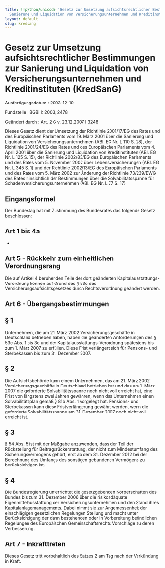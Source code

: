 ```yaml
---
Title: !!python/unicode 'Gesetz zur Umsetzung aufsichtsrechtlicher Bestimmungen zur
  Sanierung und Liquidation von Versicherungsunternehmen und Kreditinstituten'
layout: default
slug: kredsang
---
```


# Gesetz zur Umsetzung aufsichtsrechtlicher Bestimmungen zur Sanierung und Liquidation von Versicherungsunternehmen und Kreditinstituten (KredSanG)

Ausfertigungsdatum
:   2003-12-10

Fundstelle
:   BGBl I: 2003, 2478

Geändert durch
:   Art. 2 G v. 23.12.2007 I 3248

Dieses Gesetz dient der Umsetzung der Richtlinie 2001/17/EG des Rates
und des Europäischen Parlaments vom 19. März 2001 über die Sanierung
und Liquidation von Versicherungsunternehmen (ABl. EG Nr. L 110 S.
28), der Richtlinie 2001/24/EG des Rates und des Europäischen
Parlaments vom 4. April 2001 über die Sanierung und Liquidation von
Kreditinstituten (ABl. EG Nr. L 125 S. 15), der Richtlinie 2002/83/EG
des Europäischen Parlaments und des Rates vom 5. November 2002 über
Lebensversicherungen (ABl. EG Nr. L 345 S. 1) und der Richtlinie
2002/13/EG des Europäischen Parlaments und des Rates vom 5. März 2002
zur Änderung der Richtlinie 73/239/EWG des Rates hinsichtlich der
Bestimmungen über die Solvabilitätsspanne für
Schadenversicherungsunternehmen (ABl. EG Nr. L 77 S. 17)


## Eingangsformel

Der Bundestag hat mit Zustimmung des Bundesrates das folgende Gesetz
beschlossen:


## Art 1 bis 4a

-


## Art 5 - Rückkehr zum einheitlichen Verordnungsrang

Die auf Artikel 4 beruhenden Teile der dort geänderten
Kapitalausstattungs-Verordnung können auf Grund des § 53c des
Versicherungsaufsichtsgesetzes durch Rechtsverordnung geändert werden.


## Art 6 - Übergangsbestimmungen



## § 1

Unternehmen, die am 21. März 2002 Versicherungsgeschäfte in
Deutschland betrieben haben, haben die geänderten Anforderungen des §
53c Abs. 1 bis 3c und der Kapitalausstattungs-Verordnung spätestens
bis zum 1. März 2007 zu erfüllen. Diese Frist verlängert sich für
Pensions- und Sterbekassen bis zum 31. Dezember 2007.


## § 2

Die Aufsichtsbehörde kann einem Unternehmen, das am 21. März 2002
Versicherungsgeschäfte in Deutschland betrieben hat und das am 1. März
2007 die geforderte Solvabilitätsspanne noch nicht voll erreicht hat,
eine Frist von längstens zwei Jahren gewähren, wenn das Unternehmen
einen Solvabilitätsplan gemäß § 81b Abs. 1 vorgelegt hat. Pensions-
und Sterbekassen kann diese Fristverlängerung gewährt werden, wenn die
geforderte Solvabilitätsspanne am 31. Dezember 2007 noch nicht voll
erreicht ist.


## § 3

§ 54 Abs. 5 ist mit der Maßgabe anzuwenden, dass der Teil der
Rückstellung für Beitragsrückerstattung, der nicht zum Mindestumfang
des Sicherungsvermögens gehört, erst ab dem 31. Dezember 2012 bei der
Berechnung des Umfangs des sonstigen gebundenen Vermögens zu
berücksichtigen ist.


## § 4

Die Bundesregierung unterrichtet die gesetzgebenden Körperschaften des
Bundes bis zum 31. Dezember 2006 über die risikoadäquate
Eigenmittelausstattung der Versicherungsunternehmen und den Stand
ihres Kapitalanlagemanagements. Dabei nimmt sie zur Angemessenheit der
einschlägigen gesetzlichen Regelungen Stellung und macht unter
Berücksichtigung der dann bestehenden oder in Vorbereitung
befindlichen Regelungen des Europäischen Gemeinschaftsrechts
Vorschläge zu deren Verbesserung.


## Art 7 - Inkrafttreten

Dieses Gesetz tritt vorbehaltlich des Satzes 2 am Tag nach der
Verkündung in Kraft.

